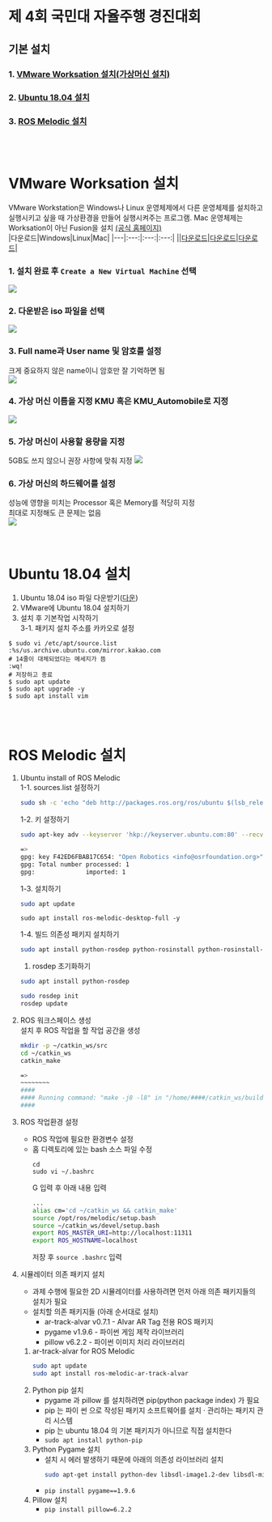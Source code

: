 # 제 4회 국민대 자율주행 경진대회

## 기본 설치   
   ### 1. [VMware Worksation 설치(가상머신 설치)](#Vmware-Workstation-설치)
   ### 2. [Ubuntu 18.04 설치](#Ubuntu-18.04-설치)
   ### 3. [ROS Melodic 설치](#ROS-Melodic-설치)      

<br><br>   

# VMware Worksation 설치
VMware Workstation은 Windows나 Linux 운영체제에서 다른 운영체제를 설치하고 실행시키고 싶을 때 가상환경을 만들어 실행시켜주는 프로그램. Mac 운영체제는 Worksation이 아닌 Fusion을 설치
<a href="https://www.vmware.com/kr/products/workstation-player/workstation-player-evaluation.html">(공식 홈페이지)</a>   
|다운로드|Windows|Linux|Mac|
|---|:---:|:---:|:---:|
||<a href="https://www.vmware.com/go/getplayer-win">다운로드</a>|<a href="https://www.vmware.com/go/getplayer-linux">다운로드</a>|<a href="https://www.vmware.com/kr/products/fusion/fusion-evaluation.html">다운로드</a>|    

### 1. 설치 완료 후 `Create a New Virtual Machine` 선택   
<img src="https://ommant.com/imgs/KMU_Automobile/001.png"></img>   

### 2. 다운받은 iso 파일을 선택   
<img src="https://ommant.com/imgs/KMU_Automobile/002.png"></img>   

### 3. Full name과 User name 및 암호를 설정
크게 중요하지 않은 name이니 암호만 잘 기억하면 됨   
<img src="https://ommant.com/imgs/KMU_Automobile/003.png"></img>   

### 4. 가상 머신 이름을 지정 KMU 혹은 KMU_Automobile로 지정   
<img src="https://ommant.com/imgs/KMU_Automobile/004.png"></img>   

### 5. 가상 머신이 사용할 용량을 지정   
5GB도 쓰지 않으니 권장 사항에 맞춰 지정
<img src="https://ommant.com/imgs/KMU_Automobile/005.png"></img>   

### 6. 가상 머신의 하드웨어를 설정
성능에 영향을 미치는 Processor 혹은 Memory를 적당히 지정   
최대로 지정해도 큰 문제는 없음   
<img src="https://ommant.com/imgs/KMU_Automobile/006.png"></img>   
<br><br>

# Ubuntu 18.04 설치
1. Ubuntu 18.04 iso 파일 다운받기(<a href="https://cloud.ommant.com/index.php/s/nzGaT2TD5qSmNtb">다운</a>)
2. VMware에 Ubuntu 18.04 설치하기   
3. 설치 후 기본작업 시작하기   
   3-1. 패키지 설치 주소를 카카오로 설정   
```
$ sudo vi /etc/apt/source.list
:%s/us.archive.ubuntu.com/mirror.kakao.com
# 14줄이 대체되었다는 메세지가 뜸
:wq!
# 저장하고 종료
$ sudo apt update
$ sudo apt upgrade -y
$ sudo apt install vim
```
<br><br>   

# ROS Melodic 설치    
1. Ubuntu install of ROS Melodic   
    1-1. sources.list 설정하기
    ```bash
    sudo sh -c 'echo "deb http://packages.ros.org/ros/ubuntu $(lsb_release -sc)     main" > /etc/apt/sources.list.d/ros-latest.list'
    ```
    1-2. 키 설정하기
    ```bash
    sudo apt-key adv --keyserver 'hkp://keyserver.ubuntu.com:80' --recv-key C1CF6E31E6BADE8868B172B4F42ED6FBAB17C654

    =>
    gpg: key F42ED6FBAB17C654: "Open Robotics <info@osrfoundation.org>" not changed
    gpg: Total number processed: 1
    gpg:              imported: 1
    ```
    1-3. 설치하기
    ```bash
    sudo apt update
    ```
    ```
    sudo apt install ros-melodic-desktop-full -y
    ```
    1-4. 빌드 의존성 패키지 설치하기   
    ```bash
    sudo apt install python-rosdep python-rosinstall python-rosinstall-generator python-wstool build-essential -y
    ```
    1. rosdep 초기화하기
    ```bash
    sudo apt install python-rosdep

    sudo rosdep init
    rosdep update
    ```
2. ROS 워크스페이스 생성   
설치 후 ROS 작업을 할 작업 공간을 생성
    ```bash
    mkdir -p ~/catkin_ws/src
    cd ~/catkin_ws
    catkin_make

    =>
    ~~~~~~~~
    ####
    #### Running command: "make -j8 -l8" in "/home/####/catkin_ws/build"
    ####
    ```
3. ROS 작업환경 설정   
    * ROS 작업에 필요한 환경변수 설정   
    * 홈 디렉토리에 있는 bash 소스 파일 수정
        ```
        cd
        sudo vi ~/.bashrc
        ```
        G 입력 후 아래 내용 입력   
        ```bash
        ...
        alias cm='cd ~/catkin_ws && catkin_make'
        source /opt/ros/melodic/setup.bash
        source ~/catkin_ws/devel/setup.bash
        export ROS_MASTER_URI=http://localhost:11311
        export ROS_HOSTNAME=localhost
        ```
        저장 후 `source .bashrc` 입력
4. 시뮬레이터 의존 패키지 설치   
    * 과제 수행에 필요한 2D 시뮬레이터를 사용하려면 먼저 아래 의존 패키지들의 설치가 필요
    * 설치할 의존 패키지들 (아래 순서대로 설치)   
        * ar-track-alvar v0.7.1     - Alvar AR Tag 전용 ROS 패키지
        * pygame v1.9.6             - 파이썬 게임 제작 라이브러리
        * pillow v6.2.2             - 파이썬 이미지 처리 라이브러리   

    1. ar-track-alvar for ROS Melodic   
        ```bash
        sudo apt update   
        sudo apt install ros-melodic-ar-track-alvar
        ```
    2. Python pip 설치
        * pygame 과 pillow 를 설치하려면 pip(python package index) 가 필요
        * pip 는 파이 썬 으로 작성된 패키지 소프트웨어를 설치 · 관리하는 패키지 관리 시스템
        * pip 는 ubuntu 18.04 의 기본 패키지가 아니므로 직접 설치한다
        * `sudo apt install python-pip`
    3. Python Pygame 설치
        * 설치 시 에러 발생하기 때문에 아래의 의존성 라이브러리 설치
            ```bash
            sudo apt-get install python-dev libsdl-image1.2-dev libsdl-mixer1.2-dev libsdl-ttf2.0-dev libsdl1.2-dev libsmpeg-dev python-numpy subversion libportmidi-dev ffmpeg libswscale-dev libavformat-dev libavcodec-dev libfreetype6-dev
            ```
        * `pip install pygame==1.9.6`
    4. Pillow 설치
        * `pip install pillow=6.2.2`